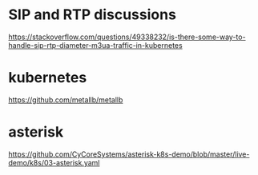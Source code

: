 # SIP and RTP discussions
https://stackoverflow.com/questions/49338232/is-there-some-way-to-handle-sip-rtp-diameter-m3ua-traffic-in-kubernetes

# kubernetes
https://github.com/metallb/metallb

# asterisk
https://github.com/CyCoreSystems/asterisk-k8s-demo/blob/master/live-demo/k8s/03-asterisk.yaml